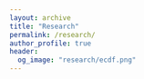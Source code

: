 ```yaml
---
layout: archive
title: "Research"
permalink: /research/
author_profile: true
header:
  og_image: "research/ecdf.png"
---
```

